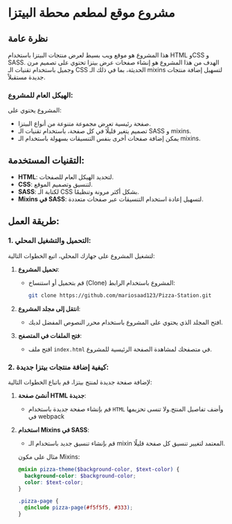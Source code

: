 # مشروع موقع لمطعم محطة البيتزا

## نظرة عامة
هذا المشروع هو موقع ويب بسيط لعرض منتجات البيتزا باستخدام HTML وCSS و SASS. الهدف من هذا المشروع هو إنشاء صفحات عرض بيتزا تحتوي على تصميم مرن وجميل باستخدام تقنيات الـ CSS الحديثة، بما في ذلك الـ mixins لتسهيل إضافة منتجات جديدة مستقبلاً.

### الهيكل العام للمشروع:
المشروع يحتوي على:
- صفحة رئيسية تعرض مجموعة متنوعة من أنواع البيتزا.
- تصميم يتغير قليلًا في كل صفحة، باستخدام تقنيات الـ SASS و mixins.
- يمكن إضافة صفحات أخرى بنفس التنسيقات بسهولة باستخدام الـ mixins.

## التقنيات المستخدمة:
- **HTML**: لتحديد الهيكل العام للصفحات.
- **CSS**: لتنسيق وتصميم الموقع.
- **SASS**: لكتابة الـ CSS بشكل أكثر مرونة وتنظيمًا.
- **Mixins في SASS**: لتسهيل إعادة استخدام التنسيقات عبر صفحات متعددة.

## طريقة العمل:
### 1. التحميل والتشغيل المحلي:
لتشغيل المشروع على جهازك المحلي، اتبع الخطوات التالية:

1. **تحميل المشروع**:
   - قم بتحميل أو استنساخ (Clone) المشروع باستخدام الرابط:
     ```bash
     git clone https://github.com/mariosaad123/Pizza-Station.git
     ```

2. **انتقل إلى مجلد المشروع**:
   - افتح المجلد الذي يحتوي على المشروع باستخدام محرر النصوص المفضل لديك.

3. **فتح الملفات في المتصفح**:
   - افتح ملف `index.html` في متصفحك لمشاهدة الصفحة الرئيسية للمشروع.

### 2. كيفية إضافة منتجات بيتزا جديدة:
لإضافة صفحة جديدة لمنتج بيتزا، قم باتباع الخطوات التالية:

1. **أنشئ صفحة HTML جديدة**: 
   - قم بإنشاء صفحة جديدة باستخدام `HTML` وأضف تفاصيل المنتج.ولا تنسى تحزيمها في webpack

2. **استخدام Mixins في SASS**:
   - قم بإنشاء تنسيق جديد باستخدام الـ mixin المعتمد لتغيير تنسيق كل صفحة قليلًا.
   
   مثال على مكون Mixins:
   ```scss
   @mixin pizza-theme($background-color, $text-color) {
     background-color: $background-color;
     color: $text-color;
   }

   .pizza-page {
     @include pizza-page(#f5f5f5, #333);
   }
